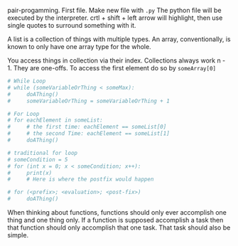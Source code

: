 pair-progamming.
First file. Make new file with `.py`
The python file will be executed by the interpreter.
crtl + shift + left arrow will highlight, then use single quotes to surround something with it.

A list is a collection of things with multiple types.
An array, conventionally, is known to only have one array type for the whole.

You access things in collection via their index.
Collections always work n - 1. They are one-offs.
To access the first element do so by `someArray[0]`

```py
# While Loop
# while (someVariableOrThing < someMax):
#     doAThing()
#     someVariableOrThing = someVariableOrThing + 1

# For Loop
# for eachElement in someList:
#     # the first time: eachElement == someList[0]
#     # the second Time: eachElement == someList[1]
#     doAThing()
```

```py
# traditional for loop
# someCondition = 5
# for (int x = 0; x < someCondition; x++):
#     print(x)
#     # Here is where the postfix would happen

# for (<prefix>; <evaluation>; <post-fix>)
#     doAThing()
```

When thinking about functions, functions should only ever accomplish one thing and one thing only. If a function is supposed accomplish a task then that function should only accomplish that one task. That task should also be simple.